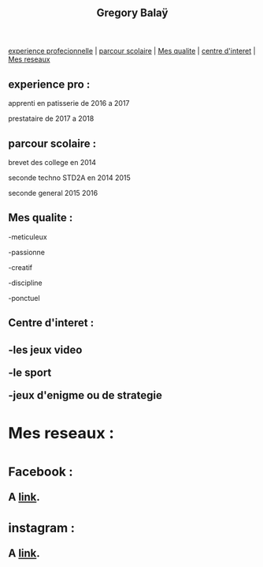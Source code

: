   <section>
  <header>
    <h1>Gregory Balaÿ</h1>
  </header>
  <nav>
  <a href="/experience pro/">experience profecionnelle</a> |
  <a href="/parcour scolaire/">parcour scolaire</a> |
  <a href="/Mes qualite/">Mes qualite</a> |
  <a href="/Centre d'interet/">centre d'interet</a> |
  <a href="/Mes reseaux/">Mes reseaux</a>
  </nav>
  <div ip="/experience professionnelle/">
 
   <h2>experience pro :</h2>
  
   <p>apprenti en patisserie de 2016 a 2017</p> 
   <p>prestataire de 2017 a 2018</p> 
  
  <div ip="/parcour scolaire/">
   <h2>parcour scolaire :</h2>
   <p>brevet des college en 2014</p>
   <p>seconde techno STD2A en 2014 2015</p>
   <p>seconde general 2015 2016</p>
   
   <div ip="/Mes qualite/">
  <h2>Mes qualite :</h2> 
   <p>-meticuleux</p> 
   <p>-passionne</p>
   <p>-creatif</p> 
   <p>-discipline</p>
   <p>-ponctuel</p>
    
   <div ip="/Centre d'interet/">
  <h2>Centre d'interet :<h2>  
   <p>-les jeux video</p> 
   <p> -le sport</p>
   <p> -jeux d'enigme ou de strategie</p>
  
  <div ip="/Mes resaux/">
  <h2>Mes reseaux :<h2>
   <h3>Facebook :</h3>
  <p>A <a href="https://www.facebook.com/gregory.balay.9">link</a>.</p>
   <h3>instagram :</h3>
  <p>A <a href="https://www.instagram.com/diyu_yao/">link</a>.</p>
   </section>
